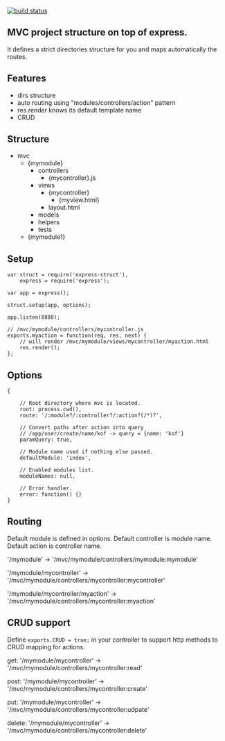 [![build status](https://secure.travis-ci.org/kof/express-struct.png)](http://travis-ci.org/kof/express-struct)
## MVC project structure on top of express.

It defines a strict directories structure for you and maps automatically the routes.

## Features
- dirs structure
- auto routing using "modules/controllers/action" pattern
- res.render knows its default template name
- CRUD

## Structure

- mvc
  - {mymodule}
    - controllers
      - {mycontroller}.js
    - views
      - {mycontroller}
         - {myview.html}
      - layout.html
    - models
    - helpers
    - tests
  - {mymodule1}

## Setup

    var struct = require('express-struct'),
        express = require('express');

    var app = express();

    struct.setup(app, options);

    app.listen(8888);

    // /mvc/mymodule/controllers/mycontroller.js
    exports.myaction = function(req, res, next) {
        // will render /mvc/mymodule/views/mycontroller/myaction.html
        res.render();
    };


## Options

    {

        // Root directory where mvc is located.
        root: process.cwd(),
        route: '/:module?/:controller?/:action?(/*)?',

        // Convert paths after action into query
        // /app/user/create/name/kof -> query = {name: 'kof'}
        paramQuery: true,

        // Module name used if nothing else passed.
        defaultModule: 'index',

        // Enabled modules list.
        moduleNames: null,

        // Error handler.
        error: function() {}
    }

## Routing

Default module is defined in options.
Default controller is module name.
Default action is controller name.

'/mymodule' -> '/mvc/mymodule/controllers/mymodule:mymodule'

'/mymodule/mycontroller' -> '/mvc/mymodule/controllers/mycontroller:mycontroller'

'/mymodule/mycontroller/myaction' -> '/mvc/mymodule/controllers/mycontroller:myaction'

## CRUD support

Define `exports.CRUD = true;` in your controller to support http methods to CRUD mapping for actions.

get: '/mymodule/mycontroller' -> '/mvc/mymodule/controllers/mycontroller:read'

post: '/mymodule/mycontroller' -> '/mvc/mymodule/controllers/mycontroller:create'

put: '/mymodule/mycontroller' -> '/mvc/mymodule/controllers/mycontroller:udpate'

delete: '/mymodule/mycontroller' -> '/mvc/mymodule/controllers/mycontroller:delete'


